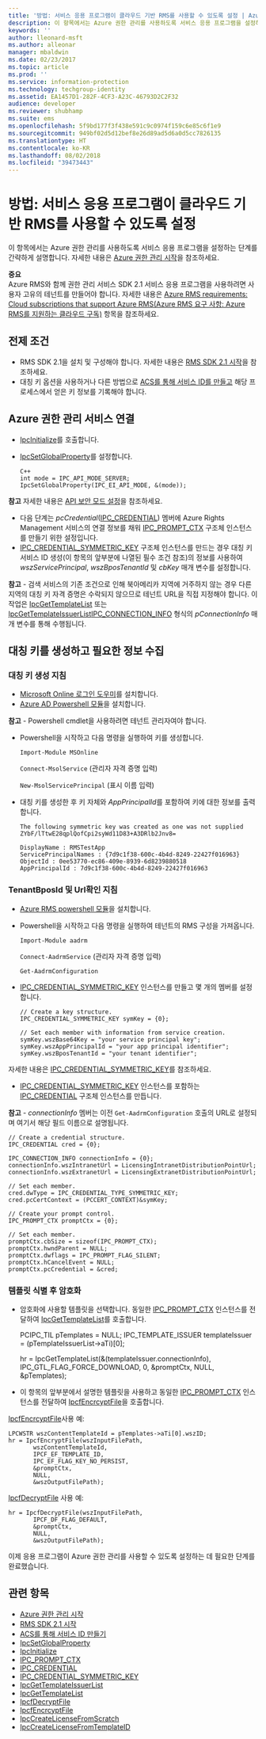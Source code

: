 ```yaml
---
title: '방법: 서비스 응용 프로그램이 클라우드 기반 RMS를 사용할 수 있도록 설정 | Azure RMS'
description: 이 항목에서는 Azure 권한 관리를 사용하도록 서비스 응용 프로그램을 설정하는 단계를 간략하게 설명합니다.
keywords: ''
author: lleonard-msft
ms.author: alleonar
manager: mbaldwin
ms.date: 02/23/2017
ms.topic: article
ms.prod: ''
ms.service: information-protection
ms.technology: techgroup-identity
ms.assetid: EA1457D1-282F-4CF3-A23C-46793D2C2F32
audience: developer
ms.reviewer: shubhamp
ms.suite: ems
ms.openlocfilehash: 5f9bd177f3f438e591c9c0974f159c6e85c6f1e9
ms.sourcegitcommit: 949bf02d5d12bef8e26d89ad5d6a0d5cc7826135
ms.translationtype: HT
ms.contentlocale: ko-KR
ms.lasthandoff: 08/02/2018
ms.locfileid: "39473443"
---
```

# <a name="how-to-enable-your-service-application-to-work-with-cloud-based-rms"></a>방법: 서비스 응용 프로그램이 클라우드 기반 RMS를 사용할 수 있도록 설정

이 항목에서는 Azure 권한 관리를 사용하도록 서비스 응용 프로그램을 설정하는 단계를 간략하게 설명합니다. 자세한 내용은 [Azure 권한 관리 시작](https://technet.microsoft.com/library/jj585016.aspx)을 참조하세요.

**중요**  
Azure RMS와 함께 권한 관리 서비스 SDK 2.1 서비스 응용 프로그램을 사용하려면 사용자 고유의 테넌트를 만들어야 합니다. 자세한 내용은 [Azure RMS requirements: Cloud subscriptions that support Azure RMS(Azure RMS 요구 사항: Azure RMS를 지원하는 클라우드 구독)](./requirements-subscriptions.md) 항목을 참조하세요.

## <a name="prerequisites"></a>전제 조건

-   RMS SDK 2.1을 설치 및 구성해야 합니다. 자세한 내용은 [RMS SDK 2.1 시작](getting-started-with-ad-rms-2-0.md)을 참조하세요.
-   대칭 키 옵션을 사용하거나 다른 방법으로 [ACS를 통해 서비스 ID를 만들고](https://msdn.microsoft.com/library/gg185924.aspx) 해당 프로세스에서 얻은 키 정보를 기록해야 합니다.

## <a name="connecting-to-the-azure-rights-management-service"></a>Azure 권한 관리 서비스 연결

-   [IpcInitialize](https://msdn.microsoft.com/library/jj127295.aspx)를 호출합니다.
-   [IpcSetGlobalProperty](https://msdn.microsoft.com/library/hh535270.aspx)를 설정합니다.

        C++
        int mode = IPC_API_MODE_SERVER;
        IpcSetGlobalProperty(IPC_EI_API_MODE, &(mode));


  **참고** 자세한 내용은 [API 보안 모드 설정](setting-the-api-security-mode-api-mode.md)을 참조하세요.

     
-   다음 단계는 *pcCredential*([IPC\_CREDENTIAL](https://msdn.microsoft.com/library/hh535275.aspx)) 멤버에 Azure Rights Management 서비스의 연결 정보를 채워 [IPC\_PROMPT\_CTX](https://msdn.microsoft.com/library/hh535278.aspx) 구조체 인스턴스를 만들기 위한 설정입니다.
-   [IPC\_CREDENTIAL\_SYMMETRIC\_KEY](https://msdn.microsoft.com/library/dn133062.aspx) 구조체 인스턴스를 만드는 경우 대칭 키 서비스 ID 생성(이 항목의 앞부분에 나열된 필수 조건 참조)의 정보를 사용하여 *wszServicePrincipal*, *wszBposTenantId* 및 *cbKey* 매개 변수를 설정합니다.

**참고** - 검색 서비스의 기존 조건으로 인해 북아메리카 지역에 거주하지 않는 경우 다른 지역의 대칭 키 자격 증명은 수락되지 않으므로 테넌트 URL을 직접 지정해야 합니다. 이 작업은 [IpcGetTemplateList](https://msdn.microsoft.com/library/hh535267.aspx) 또는 [IpcGetTemplateIssuerList](https://msdn.microsoft.com/library/hh535266.aspx)[IPC\_CONNECTION\_INFO](https://msdn.microsoft.com/library/hh535274.aspx) 형식의 *pConnectionInfo* 매개 변수를 통해 수행됩니다.

## <a name="generate-a-symmetric-key-and-collect-the-needed-information"></a>대칭 키를 생성하고 필요한 정보 수집

### <a name="instructions-to-generate-a-symmetric-key"></a>대칭 키 생성 지침

-   [Microsoft Online 로그인 도우미](http://go.microsoft.com/fwlink/p/?LinkID=286152)를 설치합니다.
-   [Azure AD Powershell 모듈](https://bposast.vo.msecnd.net/MSOPMW/8073.4/amd64/AdministrationConfig-en.msi)을 설치합니다.

**참고** - Powershell cmdlet을 사용하려면 테넌트 관리자여야 합니다.

- Powershell을 시작하고 다음 명령을 실행하여 키를 생성합니다.

    `Import-Module MSOnline`

    `Connect-MsolService` (관리자 자격 증명 입력)

    `New-MsolServicePrincipal` (표시 이름 입력)

- 대칭 키를 생성한 후 키 자체와 *AppPrincipalId*를 포함하여 키에 대한 정보를 출력합니다.

      The following symmetric key was created as one was not supplied
      ZYbF/lTtwE28qplQofCpi2syWd11D83+A3DRlb2Jnv8=

      DisplayName : RMSTestApp
      ServicePrincipalNames : {7d9c1f38-600c-4b4d-8249-22427f016963}
      ObjectId : 0ee53770-ec86-409e-8939-6d8239880518
      AppPrincipalId : 7d9c1f38-600c-4b4d-8249-22427f016963


### <a name="instructions-to-find-out-tenantbposid-and-urls"></a>**TenantBposId** 및 **Url**확인 지침

-   [Azure RMS powershell 모듈](https://technet.microsoft.com/library/jj585012.aspx)을 설치합니다.
-   Powershell을 시작하고 다음 명령을 실행하여 테넌트의 RMS 구성을 가져옵니다.

    `Import-Module aadrm`

    `Connect-AadrmService` (관리자 자격 증명 입력)

    `Get-AadrmConfiguration`


- [IPC\_CREDENTIAL\_SYMMETRIC\_KEY](https://msdn.microsoft.com/library/dn133062.aspx) 인스턴스를 만들고 몇 개의 멤버를 설정합니다.

      // Create a key structure.
      IPC_CREDENTIAL_SYMMETRIC_KEY symKey = {0};

      // Set each member with information from service creation.
      symKey.wszBase64Key = "your service principal key";
      symKey.wszAppPrincipalId = "your app principal identifier";
      symKey.wszBposTenantId = "your tenant identifier";


자세한 내용은 [IPC\_CREDENTIAL\_SYMMETRIC\_KEY](https://msdn.microsoft.com/library/dn133062.aspx)를 참조하세요.

-   [IPC\_CREDENTIAL\_SYMMETRIC\_KEY](https://msdn.microsoft.com/library/dn133062.aspx) 인스턴스를 포함하는 [IPC\_CREDENTIAL](https://msdn.microsoft.com/library/hh535275.aspx) 구조체 인스턴스를 만듭니다.

**참고** - *connectionInfo* 멤버는 이전 `Get-AadrmConfiguration` 호출의 URL로 설정되며 여기서 해당 필드 이름으로 설명됩니다.

    // Create a credential structure.
    IPC_CREDENTIAL cred = {0};

    IPC_CONNECTION_INFO connectionInfo = {0};
    connectionInfo.wszIntranetUrl = LicensingIntranetDistributionPointUrl;
    connectionInfo.wszExtranetUrl = LicensingExtranetDistributionPointUrl;

    // Set each member.
    cred.dwType = IPC_CREDENTIAL_TYPE_SYMMETRIC_KEY;
    cred.pcCertContext = (PCCERT_CONTEXT)&symKey;

    // Create your prompt control.
    IPC_PROMPT_CTX promptCtx = {0};

    // Set each member.
    promptCtx.cbSize = sizeof(IPC_PROMPT_CTX);
    promptCtx.hwndParent = NULL;
    promptCtx.dwflags = IPC_PROMPT_FLAG_SILENT;
    promptCtx.hCancelEvent = NULL;
    promptCtx.pcCredential = &cred;

### <a name="identify-a-template-and-then-encrypt"></a>템플릿 식별 후 암호화

-   암호화에 사용할 템플릿을 선택합니다.
    동일한 [IPC\_PROMPT\_CTX](https://msdn.microsoft.com/library/hh535278.aspx) 인스턴스를 전달하여 [IpcGetTemplateList](https://msdn.microsoft.com/library/hh535267.aspx)를 호출합니다.


    PCIPC_TIL pTemplates = NULL; IPC_TEMPLATE_ISSUER templateIssuer = (pTemplateIssuerList->aTi)[0];

    hr = IpcGetTemplateList(&(templateIssuer.connectionInfo),        IPC_GTL_FLAG_FORCE_DOWNLOAD,        0,        &promptCtx,        NULL,        &pTemplates);


-   이 항목의 앞부분에서 설명한 템플릿을 사용하고 동일한 [IPC\_PROMPT\_CTX](https://msdn.microsoft.com/library/hh535278.aspx) 인스턴스를 전달하여 [IpcfEncrcyptFile](https://msdn.microsoft.com/library/dn133059.aspx)을 호출합니다.

[IpcfEncrcyptFile](https://msdn.microsoft.com/library/dn133059.aspx)사용 예:

    LPCWSTR wszContentTemplateId = pTemplates->aTi[0].wszID;
    hr = IpcfEncryptFile(wszInputFilePath,
           wszContentTemplateId,
           IPCF_EF_TEMPLATE_ID,
           IPC_EF_FLAG_KEY_NO_PERSIST,
           &promptCtx,
           NULL,
           &wszOutputFilePath);

[IpcfDecryptFile](https://msdn.microsoft.com/library/dn133058.aspx) 사용 예:

    hr = IpcfDecryptFile(wszInputFilePath,
           IPCF_DF_FLAG_DEFAULT,
           &promptCtx,
           NULL,
           &wszOutputFilePath);

이제 응용 프로그램이 Azure 권한 관리를 사용할 수 있도록 설정하는 데 필요한 단계를 완료했습니다.

## <a name="related-topics"></a>관련 항목

* [Azure 권한 관리 시작](https://technet.microsoft.com/library/jj585016.aspx)
* [RMS SDK 2.1 시작](getting-started-with-ad-rms-2-0.md)
* [ACS를 통해 서비스 ID 만들기](https://msdn.microsoft.com/library/gg185924.aspx)
* [IpcSetGlobalProperty](https://msdn.microsoft.com/library/hh535270.aspx)
* [IpcInitialize](https://msdn.microsoft.com/library/jj127295.aspx)
* [IPC\_PROMPT\_CTX](https://msdn.microsoft.com/library/hh535278.aspx)
* [IPC\_CREDENTIAL](https://msdn.microsoft.com/library/hh535275.aspx)
* [IPC\_CREDENTIAL\_SYMMETRIC\_KEY](https://msdn.microsoft.com/library/dn133062.aspx)
* [IpcGetTemplateIssuerList](https://msdn.microsoft.com/library/hh535266.aspx)
* [IpcGetTemplateList](https://msdn.microsoft.com/library/hh535267.aspx)
* [IpcfDecryptFile](https://msdn.microsoft.com/library/dn133058.aspx)
* [IpcfEncrcyptFile](https://msdn.microsoft.com/library/dn133059.aspx)
* [IpcCreateLicenseFromScratch](https://msdn.microsoft.com/library/hh535256.aspx)
* [IpcCreateLicenseFromTemplateID](https://msdn.microsoft.com/library/hh535257.aspx)
